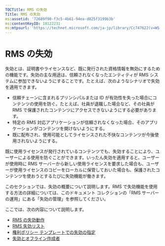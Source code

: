 ```yaml
---
TOCTitle: RMS の失効
Title: RMS の失効
ms:assetid: '72689f90-f3c5-4b61-94ea-d825f3199b3b'
ms:contentKeyID: 18122231
ms:mtpsurl: 'https://technet.microsoft.com/ja-jp/library/Cc747622(v=WS.10)'
---
```


RMS の失効
==========

失効とは、証明書やライセンスなど、既に発行された資格情報を無効にするための機能です。失効の主な用途は、信頼されなくなったエンティティが RMS システムに参加できないようにすることです。たとえば、次のようなシナリオで失効を適用できます。

-   信頼チェーンに含まれるプリンシパルまたは ID が有効性を失った場合にコンテンツの使用を防ぐ。たとえば、社員が退職した場合など、その社員が RMS で保護されたコンテンツにアクセスできないようにする必要があります。
-   特定の RMS 対応アプリケーションが信頼されなくなった場合、そのアプリケーションがコンテンツを開けないようにする。
-   既に配布され、使用可能としてライセンスされた不快なコンテンツが今後使用されないようにする。

既に使用ライセンスが発行されているコンテンツでも、失効することにより、ユーザーによる使用を防ぐことができます。いったん失効を適用すると、ユーザーが使用時に RMS サーバーから新しい使用ライセンスを要求した場合も、ユーザーが使用ライセンスのコピーをローカルに保管しておいた場合も、保護されたコンテンツを使おうとするたびに失効機能が働きます。

このセクションでは、失効の概要について説明します。RMS で失効機能を使用する方法の詳細については、このドキュメント コレクションの「RMS サーバーの運用」にある「失効の管理」を参照してください。

ここでは、次の内容について説明します。

-   [RMS の失効動作](https://technet.microsoft.com/469e3938-a59b-4c92-9779-ead64e724d00)
-   [RMS 失効リスト](https://technet.microsoft.com/688d4dfa-c928-4b2f-8116-2f9e87d2b6f7)
-   [権利ポリシー テンプレートでの失効の指定](https://technet.microsoft.com/287c5b92-fcb5-4295-9c2b-4e37e643beb2)
-   [失効とオフライン作成者](https://technet.microsoft.com/a9cf0541-9101-4e90-9c56-7c1b9a8deca6)
